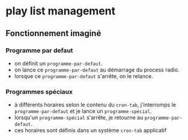 # play list management

## Fonctionnement imaginé

### Programme par defaut

- on définit un `programme-par-defaut`.
- on lance ce `programme-par-defaut` au démarrage du process radio.
- lorsque ce `programme-par-defaut` s'arrête, on le relance.
 
### Programmes spéciaux

- à différents horaires selon le contenu du `cron-tab`, j'interromps le `programme-par-defaut` et je lance un `programme-spécial`.
- lorsqu'un `programme-spécial` s'arrête, je retourne au `programme-par-defaut`.
- ces horaires sont définis dans un système `cron-tab` applicatif


